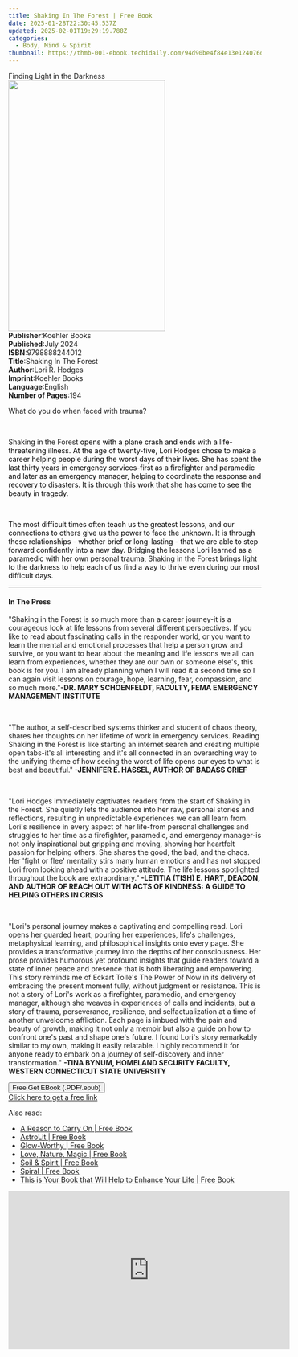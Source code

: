 ```yaml
---
title: Shaking In The Forest | Free Book
date: 2025-01-28T22:30:45.537Z
updated: 2025-02-01T19:29:19.788Z
categories:
  - Body, Mind & Spirit
thumbnail: https://thmb-001-ebook.techidaily.com/94d90be4f84e13e124076dfe3dd6f3751ac69313e30267a5a16a7c749b86045c.jpg
---
```

<main id="book-container">
  <div class="flex flex-col">
    <div class="book-brief flex-1 py-6 px-4 sm:p-6 md:py-10 md:px-8">
      <!-- brief-->
      <div class="book-brief-main">Finding Light in the Darkness</div>
    </div>
    <div
      class="book-meta-info flex-1 grid gap-4 col-start-1 col-end-3 row-start-1 sm:mb-6 sm:grid-cols-4 lg:gap-6 lg:col-start-2 lg:row-end-6 lg:row-span-6 lg:mb-0"
    >
      <div
        class="book-meta-info-left place-content-center mt-4 p-4 text-sm leading-6 col-start-2 col-span-2 dark:text-slate-400"
      >
        <img
          class="w-full h-500 object-cover rounded-lg sm:h-255 sm:col-span-2 lg:col-span-full"
          src="https://img-001-ebook.techidaily.com/a7832c263f99fdef7c1d3359ba7bd242ac1aa923d53f2d99c9a8a86d02100cca.jpg"
          alt=""
          width="312"
          height="500"
        />
      </div>
      <div
        class="book-meta-info-right mt-2 col-start-1 row-start-2 col-span-3 self-center"
      >
        <!-- meta data  -->
        <div class="flex flex-col px-4 md:px-8">
          <div class="flex-1">
            <strong>Publisher</strong>:<span class="px-2">Koehler Books</span>
          </div>
          <div class="flex-1">
            <strong>Published</strong>:<span class="px-2">July 2024</span>
          </div>
          <div class="flex-1">
            <strong>ISBN</strong>:<span class="px-2">9798888244012</span>
          </div>
          <div class="flex-1">
            <strong>Title</strong>:<span class="px-2"
              >Shaking In The Forest</span
            >
          </div>
          <div class="flex-1">
            <strong>Author</strong>:<span class="px-2">Lori R. Hodges</span>
          </div>
          <div class="flex-1">
            <strong>Imprint</strong>:<span class="px-2">Koehler Books</span>
          </div>
          <div class="flex-1">
            <strong>Language</strong>:<span class="px-2">English</span>
          </div>
          <div class="flex-1">
            <strong>Number of Pages</strong>:<span class="px-2">194</span>
          </div>
        </div>
      </div>
    </div>
    <div class="book-description flex-1 py-6 px-4 sm:p-6 md:py-10 md:px-8">
      <div class="book-description-main">
        <div accordion-content="" id="description">
          <p class="ql-align-justify">
            What do you do when faced with trauma?&nbsp;
          </p>
          <p class="ql-align-justify"><br /></p>
          <p>
            Shaking in the Forest<span
              style="color: rgb(0, 0, 0); background-color: rgba(0, 0, 0, 0)"
            >
              opens with a plane crash and ends with a life-threatening illness.
              At the age of twenty-five, Lori Hodges chose to make a career
              helping people during the worst days of their lives. She has spent
              the last thirty years in emergency services-first as a firefighter
              and paramedic and later as an emergency manager, helping to
              coordinate the response and recovery to disasters. It is through
              this work that she has come to see the beauty in tragedy.</span
            >
          </p>
          <p><br /></p>
          <p>
            <span
              style="color: rgb(0, 0, 0); background-color: rgba(0, 0, 0, 0)"
              >The most difficult times often teach us the greatest lessons, and
              our connections to others give us the power to face the unknown.
              It is through these relationships - whether brief or long-lasting
              - that we are able to step forward confidently into a new day.
              Bridging the lessons Lori learned as a paramedic with her own
              personal trauma,&nbsp;</span
            >Shaking in the Forest<span
              style="color: rgb(0, 0, 0); background-color: rgba(0, 0, 0, 0)"
              >&nbsp;brings light to the darkness to help each of us find a way
              to thrive even during our most difficult days.</span
            >
          </p>
        </div>
        <div class="accordion-fader"></div>
      </div>
    </div>
    <div class="book-excerpts flex-1 py-6 px-4 sm:p-6 md:py-10 md:px-8">
      <!-- excerpts-->
      <div class="book-excerpts-main">
        <hr />
        <h4 class="placeholder placeholder-heading">
          <span>In The Press</span>
        </h4>
        <p></p>
        <p>
          "Shaking in the Forest is so much more than a career journey-it is a
          courageous look at life lessons from several different perspectives.
          If you like to read about fascinating calls in the responder world, or
          you want to learn the mental and emotional processes that help a
          person grow and survive, or you want to hear about the meaning and
          life lessons we all can learn from experiences, whether they are our
          own or someone else's, this book is for you. I am already planning
          when I will read it a second time so I can again visit lessons on
          courage, hope, learning, fear, compassion, and so much more."<strong
            >-DR. MARY SCHOENFELDT, FACULTY, FEMA EMERGENCY MANAGEMENT
            INSTITUTE</strong
          >
        </p>
        <p><br /></p>
        <p>
          "The author, a self-described systems thinker and student of chaos
          theory, shares her thoughts on her lifetime of work in emergency
          services. Reading Shaking in the Forest is like starting an internet
          search and creating multiple open tabs-it's all interesting and it's
          all connected in an overarching way to the unifying theme of how
          seeing the worst of life opens our eyes to what is best and
          beautiful."<strong>
            -JENNIFER E. HASSEL, AUTHOR OF BADASS GRIEF</strong
          >
        </p>
        <p><br /></p>
        <p>
          "Lori Hodges immediately captivates readers from the start of Shaking
          in the Forest. She quietly lets the audience into her raw, personal
          stories and reflections, resulting in unpredictable experiences we can
          all learn from. Lori's resilience in every aspect of her life-from
          personal challenges and struggles to her time as a firefighter,
          paramedic, and emergency manager-is not only inspirational but
          gripping and moving, showing her heartfelt passion for helping others.
          She shares the good, the bad, and the chaos. Her 'fight or flee'
          mentality stirs many human emotions and has not stopped Lori from
          looking ahead with a positive attitude. The life lessons spotlighted
          throughout the book are extraordinary."<strong>
            -LETITIA (TISH) E. HART, DEACON, AND AUTHOR OF REACH OUT WITH ACTS
            OF KINDNESS: A GUIDE TO HELPING OTHERS IN CRISIS</strong
          >
        </p>
        <p><br /></p>
        <p>
          "Lori's personal journey makes a captivating and compelling read. Lori
          opens her guarded heart, pouring her experiences, life's challenges,
          metaphysical learning, and philosophical insights onto every page. She
          provides a transformative journey into the depths of her
          consciousness. Her prose provides humorous yet profound insights that
          guide readers toward a state of inner peace and presence that is both
          liberating and empowering. This story reminds me of Eckart Tolle's The
          Power of Now in its delivery of embracing the present moment fully,
          without judgment or resistance. This is not a story of Lori's work as
          a firefighter, paramedic, and emergency manager, although she weaves
          in experiences of calls and incidents, but a story of trauma,
          perseverance, resilience, and selfactualization at a time of another
          unwelcome affliction. Each page is imbued with the pain and beauty of
          growth, making it not only a memoir but also a guide on how to
          confront one's past and shape one's future. I found Lori's story
          remarkably similar to my own, making it easily relatable. I highly
          recommend it for anyone ready to embark on a journey of self-discovery
          and inner transformation."
          <strong
            >-TINA BYNUM, HOMELAND SECURITY FACULTY, WESTERN CONNECTICUT STATE
            UNIVERSITY</strong
          >
        </p>
        <p></p>
      </div>
    </div>
    <div
      class="book-about-author flex-1 py-6 px-4 sm:p-6 md:py-10 md:px-8"
    ></div>
    <div class="book-free-get flex-1 py-6 px-4 sm:p-6 md:py-10 md:px-8">
      <button
        id="btn-free-get"
        class="bg-blue-500 hover:bg-blue-700 text-white font-bold py-2 px-4 rounded"
      >
        Free Get EBook (.PDF/.epub)
      </button>
      <div id="countdown-display" class="px-2 text-lg mt-2"></div>
      <a
        id="free-link"
        class="hidden bg-blue-500 hover:bg-blue-700 text-white font-bold py-2 px-4 rounded"
        href="https://www.ebooks.com/en-us/book/211382993/shaking-in-the-forest/lori-r-hodges/"
        target="_blank"
        >Click here to get a free link</a
      >
    </div>
    <script>
      let countdownTime = 0;
      let countdownInterval = null;
      document
        .getElementById('btn-free-get')
        .addEventListener('click', startCountdown);
      function startCountdown() {
        countdownTime = new Date().getTime() + 60000 * 3;
        countdownInterval = setInterval(updateCountdown, 1000);
        document.getElementById('btn-free-get').disabled = true;
        document
          .getElementById('btn-free-get')
          .classList.add('bg-gray-500', 'cursor-not-allowed');
      }
      function updateCountdown() {
        let currentTime = new Date().getTime();
        let timeLeft = countdownTime - currentTime;
        let secondsLeft = Math.floor(timeLeft / 1000);
        document.getElementById('countdown-display').innerHTML =
          `Remaining time: ${secondsLeft} seconds.`;
        if (secondsLeft <= 0) {
          clearInterval(countdownInterval);
          document.getElementById('btn-free-get').classList.add('hidden');
          document.getElementById('free-link').classList.remove('hidden');
          document.getElementById('countdown-display').innerHTML = '';
        }
      }
    </script>
  </div>
</main>

<ins class="adsbygoogle"
      style="display:block"
      data-ad-client="ca-pub-7571918770474297"
      data-ad-slot="8358498916"
      data-ad-format="auto"
      data-full-width-responsive="true"></ins>
    

<span class="atpl-alsoreadstyle">Also read:</span>
<div><ul>
<li><a href="https://novels-ebooks.techidaily.com/210747635-9781803410159-a-reason-to-carry-on/"><u>A Reason to Carry On | Free Book</u></a></li>
<li><a href="https://novels-ebooks.techidaily.com/210746675-9780593579749-astrolit/"><u>AstroLit | Free Book</u></a></li>
<li><a href="https://novels-ebooks.techidaily.com/210747705-9781637743737-glow-worthy/"><u>Glow-Worthy | Free Book</u></a></li>
<li><a href="https://novels-ebooks.techidaily.com/210746941-9781645021698-love-nature-magic/"><u>Love, Nature, Magic | Free Book</u></a></li>
<li><a href="https://novels-ebooks.techidaily.com/210747205-9781544538143-soil-spirit/"><u>Soil & Spirit | Free Book</u></a></li>
<li><a href="https://novels-ebooks.techidaily.com/210747197-9798889266396-spiral/"><u>Spiral | Free Book</u></a></li>
<li><a href="https://novels-ebooks.techidaily.com/210747789-9781662482373-this-is-your-book-that-will-help-to-enhance-your-life/"><u>This is Your Book that Will Help to Enhance Your Life | Free Book</u></a></li>
</ul></div>

<!-- affiliate ads begin -->
<iframe width="560" height="315" src="https://www.youtube.com/embed/Rxyki8-Y630?si=dHLkIxG59zdlZeN0" title="YouTube video player" frameborder="0" allow="accelerometer; autoplay; clipboard-write; encrypted-media; gyroscope; picture-in-picture; web-share" referrerpolicy="strict-origin-when-cross-origin" allowfullscreen></iframe>
<!-- affiliate ads end -->

